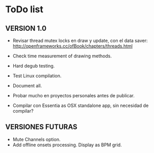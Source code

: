 # ToDo list

## VERSION 1.0
- Revisar thread mutex locks en draw y update, con el data saver: http://openframeworks.cc/ofBook/chapters/threads.html

- Check time measurement of drawing methods.
- Hard degub testing.

- Test Linux compilation.

- Document all.

- Probar mucho en proyectos personales antes de publicar.
- Compilar con Essentia as OSX standalone app, sin necesidad de compilar?

## VERSIONES FUTURAS
- Mute Channels option.
- Add offline onsets processing. Display as BPM grid.
    




